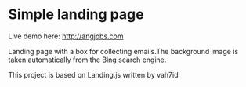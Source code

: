 Simple landing page
===================

Live demo here:  http://angjobs.com

Landing page with a box for collecting emails.The background image is taken automatically from the Bing search engine.

This project is based on Landing.js written by vah7id
